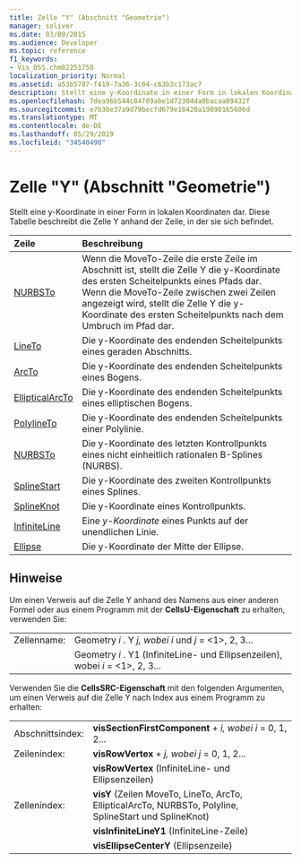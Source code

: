 ```yaml
---
title: Zelle "Y" (Abschnitt "Geometrie")
manager: soliver
ms.date: 03/09/2015
ms.audience: Developer
ms.topic: reference
f1_keywords:
- Vis_DSS.chm82251750
localization_priority: Normal
ms.assetid: a53b5787-f419-7a36-3c04-c63b3c173ac7
description: Stellt eine y-Koordinate in einer Form in lokalen Koordinaten dar. Diese Tabelle beschreibt die Zelle Y anhand der Zeile, in der sie sich befindet.
ms.openlocfilehash: 7dea96b544c84f09abe1d72304da0bacaa09432f
ms.sourcegitcommit: e7b38e37a9d79becfd679e10420a19890165606d
ms.translationtype: MT
ms.contentlocale: de-DE
ms.lasthandoff: 05/29/2019
ms.locfileid: "34540490"
---
```

# <a name="y-cell-geometry-section"></a>Zelle "Y" (Abschnitt "Geometrie")

Stellt  eine y-Koordinate in einer Form in lokalen Koordinaten dar. Diese Tabelle beschreibt die Zelle Y anhand der Zeile, in der sie sich befindet. 
  
|Zeile|Beschreibung|
|:-----|:-----|
|[NURBSTo](nurbsto-row-geometry-section.md) <br/> | Wenn die MoveTo-Zeile die erste Zeile im Abschnitt  ist, stellt die Zelle Y die y-Koordinate des ersten Scheitelpunkts eines Pfads dar. Wenn die MoveTo-Zeile zwischen zwei Zeilen angezeigt  wird, stellt die Zelle Y die y-Koordinate des ersten Scheitelpunkts nach dem Umbruch im Pfad dar.  <br/> |
|[LineTo](lineto-row-geometry-section.md) <br/> | Die  y-Koordinate des endenden Scheitelpunkts eines geraden Abschnitts.  <br/> |
|[ArcTo](arcto-row-geometry-section.md) <br/> | Die  y-Koordinate des endenden Scheitelpunkts eines Bogens.  <br/> |
|[EllipticalArcTo](ellipticalarcto-row-geometry-section.md) <br/> | Die  y-Koordinate des endenden Scheitelpunkts eines elliptischen Bogens.  <br/> |
|[PolylineTo](polylineto-row-geometry-section.md) <br/> | Die  y-Koordinate des endenden Scheitelpunkts einer Polylinie.  <br/> |
|[NURBSTo](nurbsto-row-geometry-section.md) <br/> | Die  y-Koordinate des letzten Kontrollpunkts eines nicht einheitlich rationalen B-Splines (NURBS).  <br/> |
|[SplineStart](splinestart-row-geometry-section.md) <br/> | Die  y-Koordinate des zweiten Kontrollpunkts eines Splines.  <br/> |
|[SplineKnot](splineknot-row-geometry-section.md) <br/> | Die  y-Koordinate eines Kontrollpunkts.  <br/> |
|[InfiniteLine](infiniteline-row-geometry-section.md) <br/> | Eine  *y-Koordinate*  eines Punkts auf der unendlichen Linie.  <br/> |
|[Ellipse](ellipse-row-geometry-section.md) <br/> | Die  y-Koordinate der Mitte der Ellipse.  <br/> |
   
## <a name="remarks"></a>Hinweise

Um einen Verweis auf die Zelle Y anhand des Namens aus einer anderen Formel oder aus einem Programm mit der **CellsU-Eigenschaft** zu erhalten, verwenden Sie: 
  
|||
|:-----|:-----|
| Zellenname:  <br/> | Geometry  *i*  . Y  *j,*            *wobei i*  und  *j*  = <1>, 2, 3...  <br/> |
|| Geometry  *i*  . Y1 (InfiniteLine- und Ellipsenzeilen), wobei  *i*  = <1>, 2, 3...  <br/> |
   
Verwenden Sie die **CellsSRC-Eigenschaft** mit den folgenden Argumenten, um einen Verweis auf die Zelle Y nach Index aus einem Programm zu erhalten: 
  
|||
|:-----|:-----|
| Abschnittsindex:  <br/> |**visSectionFirstComponent**  +   *i,* *wobei i* = 0, 1, 2...  <br/> |
| Zeilenindex:  <br/> |**visRowVertex**  +   *j,* *wobei j* = 0, 1, 2...  <br/> |
||**visRowVertex** (InfiniteLine- und Ellipsenzeilen)  <br/> |
| Zellenindex:  <br/> |**visY** (Zeilen MoveTo, LineTo, ArcTo, EllipticalArcTo, NURBSTo, Polyline, SplineStart und SplineKnot)  <br/> |
||**visInfiniteLineY1** (InfiniteLine-Zeile)  <br/> |
||**visEllipseCenterY** (Ellipsenzeile)  <br/> |
   

